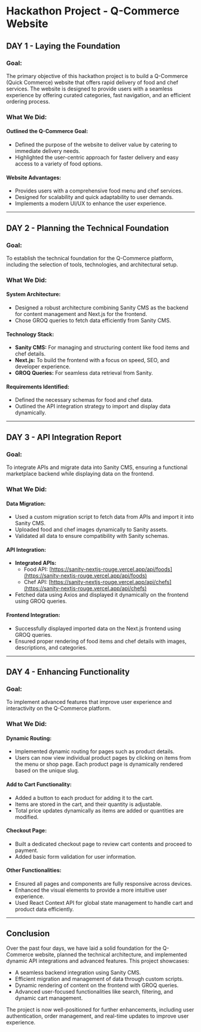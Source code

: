 # Hackathon Project - Q-Commerce Website

## DAY 1 - Laying the Foundation

### Goal:
The primary objective of this hackathon project is to build a Q-Commerce (Quick Commerce) website that offers rapid delivery of food and chef services. The website is designed to provide users with a seamless experience by offering curated categories, fast navigation, and an efficient ordering process.

### What We Did:

#### Outlined the Q-Commerce Goal:
- Defined the purpose of the website to deliver value by catering to immediate delivery needs.
- Highlighted the user-centric approach for faster delivery and easy access to a variety of food options.

#### Website Advantages:
- Provides users with a comprehensive food menu and chef services.
- Designed for scalability and quick adaptability to user demands.
- Implements a modern UI/UX to enhance the user experience.

---

## DAY 2 - Planning the Technical Foundation

### Goal:
To establish the technical foundation for the Q-Commerce platform, including the selection of tools, technologies, and architectural setup.

### What We Did:

#### System Architecture:
- Designed a robust architecture combining Sanity CMS as the backend for content management and Next.js for the frontend.
- Chose GROQ queries to fetch data efficiently from Sanity CMS.

#### Technology Stack:
- **Sanity CMS:** For managing and structuring content like food items and chef details.
- **Next.js:** To build the frontend with a focus on speed, SEO, and developer experience.
- **GROQ Queries:** For seamless data retrieval from Sanity.

#### Requirements Identified:
- Defined the necessary schemas for food and chef data.
- Outlined the API integration strategy to import and display data dynamically.

---

## DAY 3 - API Integration Report

### Goal:
To integrate APIs and migrate data into Sanity CMS, ensuring a functional marketplace backend while displaying data on the frontend.

### What We Did:

#### Data Migration:
- Used a custom migration script to fetch data from APIs and import it into Sanity CMS.
- Uploaded food and chef images dynamically to Sanity assets.
- Validated all data to ensure compatibility with Sanity schemas.

#### API Integration:
- **Integrated APIs:**
  - Food API: [https://sanity-nextjs-rouge.vercel.app/api/foods](https://sanity-nextjs-rouge.vercel.app/api/foods)
  - Chef API: [https://sanity-nextjs-rouge.vercel.app/api/chefs](https://sanity-nextjs-rouge.vercel.app/api/chefs)
- Fetched data using Axios and displayed it dynamically on the frontend using GROQ queries.

#### Frontend Integration:
- Successfully displayed imported data on the Next.js frontend using GROQ queries.
- Ensured proper rendering of food items and chef details with images, descriptions, and categories.

---

## DAY 4 - Enhancing Functionality

### Goal:
To implement advanced features that improve user experience and interactivity on the Q-Commerce platform.

### What We Did:

#### Dynamic Routing:
- Implemented dynamic routing for pages such as product details.
- Users can now view individual product pages by clicking on items from the menu or shop page. Each product page is dynamically rendered based on the unique slug.

#### Add to Cart Functionality:
- Added a button to each product for adding it to the cart.
- Items are stored in the cart, and their quantity is adjustable.
- Total price updates dynamically as items are added or quantities are modified.

#### Checkout Page:
- Built a dedicated checkout page to review cart contents and proceed to payment.
- Added basic form validation for user information.

#### Other Functionalities:
- Ensured all pages and components are fully responsive across devices.
- Enhanced the visual elements to provide a more intuitive user experience.
- Used React Context API for global state management to handle cart and product data efficiently.

---

## Conclusion

Over the past four days, we have laid a solid foundation for the Q-Commerce website, planned the technical architecture, and implemented dynamic API integrations and advanced features. This project showcases:

- A seamless backend integration using Sanity CMS.
- Efficient migration and management of data through custom scripts.
- Dynamic rendering of content on the frontend with GROQ queries.
- Advanced user-focused functionalities like search, filtering, and dynamic cart management.

The project is now well-positioned for further enhancements, including user authentication, order management, and real-time updates to improve user experience.
